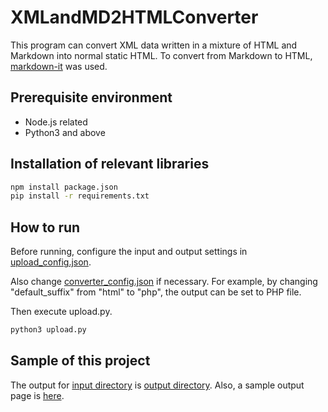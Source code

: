 # XMLandMD2HTMLConverter

This program can convert XML data written in a mixture of HTML and Markdown into normal static HTML.
To convert from Markdown to HTML, [markdown-it](https://github.com/markdown-it/markdown-it) was used.

## Prerequisite environment

- Node.js related
- Python3 and above

## Installation of relevant libraries

```bash
npm install package.json
pip install -r requirements.txt
```

## How to run

Before running, configure the input and output settings in [upload_config.json](upload_config.json).

Also change [converter_config.json](converter_config.json) if necessary.
For example, by changing "default_suffix" from "html" to "php", the output can be set to PHP file.

Then execute upload.py.

```bash
python3 upload.py
```

## Sample of this project

The output for [input directory](input) is [output directory](output).
Also, a sample output page is [here](https://eruhitsuji.github.io/XMLandMD2HTMLConverter/output/test/test.html).
